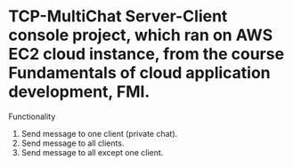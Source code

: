 # TCP-MultiChat Server-Client console project, which ran on AWS EC2 cloud instance, from the course Fundamentals of cloud application development, FMI.

Functionality
1. Send message to one client (private chat).
2. Send message to all clients.
3. Send message to all except one client.

